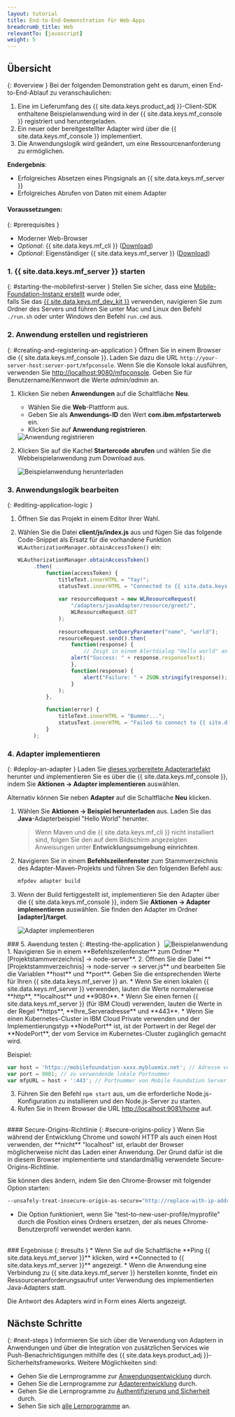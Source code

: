 ```yaml
---
layout: tutorial
title: End-to-End-Demonstration für Web-Apps
breadcrumb_title: Web
relevantTo: [javascript]
weight: 5
---
```

<!-- NLS_CHARSET=UTF-8 -->
## Übersicht
{: #overview }
Bei der folgenden Demonstration geht es darum, einen End-to-End-Ablauf zu veranschaulichen: 

1. Eine im Lieferumfang des {{ site.data.keys.product_adj }}-Client-SDK enthaltene Beispielanwendung wird
in der {{ site.data.keys.mf_console }} registriert und heruntergeladen. 
2. Ein neuer oder bereitgestellter Adapter wird über die {{ site.data.keys.mf_console }} implementiert.  
3. Die Anwendungslogik wird geändert, um eine Ressourcenanforderung zu ermöglichen. 

**Endergebnis**:

* Erfolgreiches Absetzen eines Pingsignals an {{ site.data.keys.mf_server }}
* Erfolgreiches Abrufen von Daten mit einem Adapter

#### Voraussetzungen: 
{: #prerequisites }
* Moderner Web-Browser
* *Optional*: {{ site.data.keys.mf_cli }} ([Download]({{site.baseurl}}/downloads))
* *Optional*: Eigenständiger {{ site.data.keys.mf_server }} ([Download]({{site.baseurl}}/downloads))

### 1. {{ site.data.keys.mf_server }} starten
{: #starting-the-mobilefirst-server }
Stellen Sie sicher, dass eine [Mobile-Foundation-Instanz erstellt](../../bluemix/using-mobile-foundation) wurde oder,   
falls Sie das [{{ site.data.keys.mf_dev_kit }}](../../installation-configuration/development/mobilefirst) verwenden, navigieren
Sie zum Ordner des Servers und führen Sie unter Mac und Linux den Befehl `./run.sh` oder unter Windows den Befehl `run.cmd` aus.

### 2. Anwendung erstellen und registrieren
{: #creating-and-registering-an-application }
Öffnen Sie in einem Browser die {{ site.data.keys.mf_console }}. Laden Sie dazu die URL `http://your-server-host:server-port/mfpconsole`. Wenn Sie die Konsole lokal ausführen, verwenden Sie [http://localhost:9080/mfpconsole](http://localhost:9080/mfpconsole). Geben Sie für Benutzername/Kennwort die Werte *admin/admin* an.

1. Klicken Sie neben **Anwendungen** auf die Schaltfläche **Neu**. 
    * Wählen Sie die **Web**-Plattform aus. 
    * Geben Sie als **Anwendungs-ID** den Wert **com.ibm.mfpstarterweb** ein. 
    * Klicken Sie auf **Anwendung registrieren**. 

    <img class="gifplayer" alt="Anwendung registrieren" src="register-an-application-web.png"/>

2. Klicken Sie auf die Kachel **Startercode abrufen** und wählen Sie die Webbeispielanwendung zum Download aus. 

    <img class="gifplayer" alt="Beispielanwendung herunterladen" src="download-starter-code-web.png"/>

### 3. Anwendungslogik bearbeiten
{: #editing-application-logic }
1. Öffnen Sie das Projekt in einem Editor Ihrer Wahl. 

2. Wählen Sie die Datei **client/js/index.js** aus und fügen Sie das folgende Code-Snippet als Ersatz für die vorhandene Funktion `WLAuthorizationManager.obtainAccessToken()` ein:

   ```javascript
   WLAuthorizationManager.obtainAccessToken()
        .then(
            function(accessToken) {
                titleText.innerHTML = "Yay!";
                statusText.innerHTML = "Connected to {{ site.data.keys.mf_server }}";
                
                var resourceRequest = new WLResourceRequest(
                    "/adapters/javaAdapter/resource/greet/",
                    WLResourceRequest.GET
                );
                
                resourceRequest.setQueryParameter("name", "world");
                resourceRequest.send().then(
                    function(response) {
                        // Zeigt in einem Alertdialog "Hello world" an
                    alert("Success: " + response.responseText);
                    },
                    function(response) {
                        alert("Failure: " + JSON.stringify(response));
                    }
                );
            },

            function(error) {
                titleText.innerHTML = "Bummer...";
                statusText.innerHTML = "Failed to connect to {{ site.data.keys.mf_server }}";
            }
        );
   ```

### 4. Adapter implementieren
{: #deploy-an-adapter }
Laden Sie [dieses vorbereitete Adapterartefakt](../javaAdapter.adapter) herunter und implementieren Sie
es über die {{ site.data.keys.mf_console }}, indem Sie **Aktionen → Adapter implementieren** auswählen. 

Alternativ können Sie neben **Adapter** auf die Schaltfläche **Neu** klicken.   

1. Wählen Sie **Aktionen → Beispiel herunterladen** aus. Laden Sie das **Java**-Adapterbeispiel "Hello World" herunter. 

   > Wenn Maven und die {{ site.data.keys.mf_cli }} nicht installiert sind,
folgen Sie den auf dem Bildschirm angezeigten Anweisungen unter **Entwicklungsumgebung einrichten**.



2. Navigieren Sie in einem **Befehlszeilenfenster** zum Stammverzeichnis des Adapter-Maven-Projekts und führen Sie den
folgenden Befehl aus: 

   ```bash
   mfpdev adapter build
   ```

3. Wenn der Build fertiggestellt ist, implementieren Sie den Adapter über die
{{ site.data.keys.mf_console }}, indem Sie **Aktionen → Adapter implementieren** auswählen. Sie finden den Adapter im Ordner
**[adapter]/target**. 

    <img class="gifplayer" alt="Adapter implementieren" src="create-an-adapter.png"/>   


<img src="web-success.png" alt="Beispielanwendung" style="float:right"/>
### 5. Awendung testen
{: #testing-the-application }
1. Navigieren Sie in einem **Befehlszeilenfenster** zum Ordner **[Projektstammverzeichnis] → node-server**.
2. Öffnen Sie die Datei **[Projektstammverzeichnis] → node-server → server.js** und bearbeiten Sie die Variablen **host** und **port**. Geben Sie die entsprechenden Werte für Ihren {{ site.data.keys.mf_server }} an.
    * Wenn Sie einen lokalen {{ site.data.keys.mf_server }} verwenden, lauten die Werte normalerweise **http**, **localhost** und **9080**.
    * Wenn Sie einen fernen {{ site.data.keys.mf_server }} (für IBM Cloud) verwenden, lauten die Werte in der Regel **https**, **Ihre_Serveradresse** und **443**.
    * Wenn Sie einen Kubernetes-Cluster in IBM Cloud Private verwenden und der Implementierungstyp **NodePort** ist, ist der Portwert in der Regel der **NodePort**, der vom Service im Kubernetes-Cluster zugänglich gemacht wird.

   Beispiel:  

   ```javascript
   var host = 'https://mobilefoundation-xxxx.mybluemix.net'; // Adresse von Mobile Foundation Server
   var port = 9081; // zu verwendende lokale Portnummer
   var mfpURL = host + ':443'; // Portnummer von Mobile Foundation Server
   ```
3. Führen Sie den Befehl `npm start` aus, um die erforderliche Node.js-Konfiguration zu installieren und den Node.js-Server zu starten.
4. Rufen Sie in Ihrem Browser die URL [http://localhost:9081/home](http://localhost:9081/home) auf.

<br>
#### Secure-Origins-Richtlinie
{: #secure-origins-policy }
Wenn Sie während der Entwicklung Chrome und sowohl HTTP als auch einen Host verwenden, der **nicht** "localhost" ist, erlaubt der Browser möglicherweise nicht das Laden einer Anwendung. Der Grund dafür ist die in diesem Browser implementierte und standardmäßig verwendete Secure-Origins-Richtlinie.

Sie können dies ändern, indem Sie den Chrome-Browser mit folgender Option starten:

```bash
--unsafely-treat-insecure-origin-as-secure="http://replace-with-ip-address-or-host:port-number" --user-data-dir=/test-to-new-user-profile/myprofile
```

- Die Option funktioniert, wenn Sie "test-to-new-user-profile/myprofile" durch die Position eines Ordners ersetzen, der als neues Chrome-Benutzerprofil verwendet werden kann.

<br clear="all"/>
### Ergebnisse
{: #results }
* Wenn Sie auf die Schaltfläche **Ping {{ site.data.keys.mf_server }}** klicken, wird **Connected to {{ site.data.keys.mf_server }}** angezeigt.
* Wenn die Anwendung eine Verbindung zu {{ site.data.keys.mf_server }} herstellen konnte, findet ein Ressourcenanforderungsaufruf unter Verwendung des implementierten Java-Adapters statt.

Die Antwort des Adapters wird in Form eines Alerts angezeigt.

## Nächste Schritte
{: #next-steps }
Informieren Sie sich über die Verwendung von Adaptern in Anwendungen und über die Integration von zusätzlichen Services wie Push-Benachrichtigungen mithilfe des {{ site.data.keys.product_adj }}-Sicherheitsframeworks. Weitere Möglichkeiten sind:

- Gehen Sie die Lernprogramme zur [Anwendungsentwicklung](../../application-development/) durch.
- Gehen Sie die Lernprogramme zur [Adapterentwicklung](../../adapters/) durch.
- Gehen Sie die Lernprogramme zu [Authentifizierung und Sicherheit](../../authentication-and-security/) durch.
- Sehen Sie sich [alle Lernprogramme](../../all-tutorials) an.
